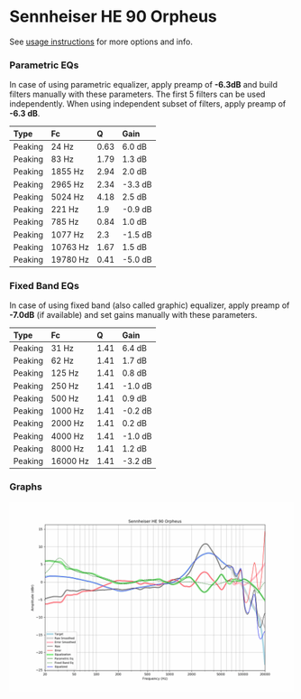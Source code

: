 # Sennheiser HE 90 Orpheus
See [usage instructions](https://github.com/jaakkopasanen/AutoEq#usage) for more options and info.

### Parametric EQs
In case of using parametric equalizer, apply preamp of **-6.3dB** and build filters manually
with these parameters. The first 5 filters can be used independently.
When using independent subset of filters, apply preamp of **-6.3 dB**.

| Type    | Fc       |    Q | Gain    |
|:--------|:---------|:-----|:--------|
| Peaking | 24 Hz    | 0.63 | 6.0 dB  |
| Peaking | 83 Hz    | 1.79 | 1.3 dB  |
| Peaking | 1855 Hz  | 2.94 | 2.0 dB  |
| Peaking | 2965 Hz  | 2.34 | -3.3 dB |
| Peaking | 5024 Hz  | 4.18 | 2.5 dB  |
| Peaking | 221 Hz   | 1.9  | -0.9 dB |
| Peaking | 785 Hz   | 0.84 | 1.0 dB  |
| Peaking | 1077 Hz  | 2.3  | -1.5 dB |
| Peaking | 10763 Hz | 1.67 | 1.5 dB  |
| Peaking | 19780 Hz | 0.41 | -5.0 dB |

### Fixed Band EQs
In case of using fixed band (also called graphic) equalizer, apply preamp of **-7.0dB**
(if available) and set gains manually with these parameters.

| Type    | Fc       |    Q | Gain    |
|:--------|:---------|:-----|:--------|
| Peaking | 31 Hz    | 1.41 | 6.4 dB  |
| Peaking | 62 Hz    | 1.41 | 1.7 dB  |
| Peaking | 125 Hz   | 1.41 | 0.8 dB  |
| Peaking | 250 Hz   | 1.41 | -1.0 dB |
| Peaking | 500 Hz   | 1.41 | 0.9 dB  |
| Peaking | 1000 Hz  | 1.41 | -0.2 dB |
| Peaking | 2000 Hz  | 1.41 | 0.2 dB  |
| Peaking | 4000 Hz  | 1.41 | -1.0 dB |
| Peaking | 8000 Hz  | 1.41 | 1.2 dB  |
| Peaking | 16000 Hz | 1.41 | -3.2 dB |

### Graphs
![](./Sennheiser%20HE%2090%20Orpheus.png)